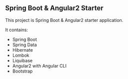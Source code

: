 Spring Boot & Angular2 Starter
---------------------------------------------

This project is Spring Boot & Angular2 starter application.

It contains:

- Spring Boot
- Spring Data 
- Hibernate
- Lombok
- Liquibase
- Angular2 with Angular CLI
- Bootstrap